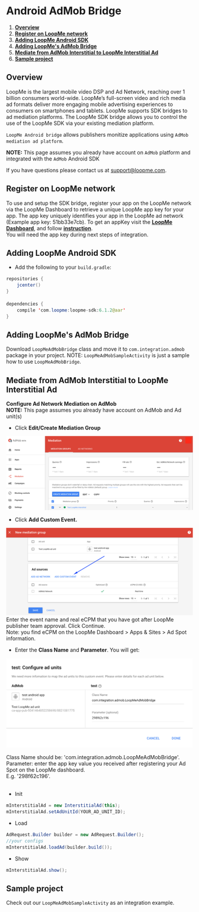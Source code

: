 # Android AdMob Bridge #

1. **[Overview](#overview)**
2. **[Register on LoopMe network](#register-on-loopme-network)**
3. **[Adding LoopMe Android SDK](#adding-loopme-android-sdk)**
4. **[Adding LoopMe's AdMob Bridge](#adding-loopmes-admob-bridge)**
5. **[Mediate from AdMob Interstitial to LoopMe Interstitial Ad](#mediate-from-admob-interstitial-to-loopme-interstitial-ad)**
8. **[Sample project](#sample-project)**

## Overview ##

LoopMe is the largest mobile video DSP and Ad Network, reaching over 1 billion consumers world-wide. LoopMe’s full-screen video and rich media ad formats deliver more engaging mobile advertising experiences to consumers on smartphones and tablets.
LoopMe supports SDK bridges to ad mediation platforms. The LoopMe SDK bridge allows you to control the use of the LoopMe SDK via your existing mediation platform.

`LoopMe Android bridge` allows publishers monitize applications using `AdMob mediation ad platform`.

<b>NOTE:</b> This page assumes you already have account on `AdMob` platform and integrated with the `AdMob` Android SDK

If you have questions please contact us at support@loopme.com.

## Register on LoopMe network ##

To use and setup the SDK bridge, register your app on the LoopMe network via the LoopMe Dashboard to retrieve a unique LoopMe app key for your app. The app key uniquely identifies your app in the LoopMe ad network (Example app key: 51bb33e7cb). To get an appKey visit the **[LoopMe Dashboard](https://app.loopme.com/login/)**, and follow **[instruction](https://docs.google.com/document/d/1No1rVSpD2XLvG6nniwGjRb48Q0kVmYIkSgnlbhRXx5M/edit#)**.<br>
You will need the app key during next steps of integration.

## Adding LoopMe Android SDK ##

* Add the following to your `build.gradle`:
```java
repositories {
    jcenter()
}

dependencies {
    compile 'com.loopme:loopme-sdk:6.1.2@aar'
}
```

## Adding LoopMe's AdMob Bridge ##

Download `LoopMeAdMobBridge` class and move it to `com.integration.admob` package in your project.
NOTE: `LoopMeAdMobSampleActivity` is just a sample how to use `LoopMeAdMobBridge`. 

## Mediate from AdMob Interstitial to LoopMe Interstitial Ad ##

<b>Configure Ad Network Mediation on AdMob</b>
<br><b>NOTE:</b> This page assumes you already have account on AdMob and Ad unit(s)
* Click <b>Edit/Create Mediation Group</b>
<p><img src="Images/EditOrCreateMediationGroup.png" /></a>

* Click <b>Add Custom Event.</b>
<p><img src="Images/AddCustomEvent.png" /></a><br>
Enter the event name and real eCPM that you have got after LoopMe publisher team approval. Click Continue.<br>
Note: you find eCPM on the LoopMe Dashboard > Apps & Sites > Ad Spot information.

* Enter the <b>Class Name</b> and <b>Parameter</b>. You will get:
<p><img src="Images/ConfigureAdUnits.png"  /></a>

Class Name should be: 'com.integration.admob.LoopMeAdMobBridge'. <br>
Parameter: enter the app key value you received after registering your Ad Spot on the LoopMe dashboard. <br>E.g. '298f62c196'.<br><br>

* Init
```java
mInterstitialAd = new InterstitialAd(this);
mInterstitialAd.setAdUnitId(YOUR_AD_UNIT_ID);
```

* Load 
```java
AdRequest.Builder builder = new AdRequest.Builder();
//your configs
mInterstitialAd.loadAd(builder.build());
```

* Show
```java
mInterstitialAd.show();
```

## Sample project ##

Check out our `LoopMeAdMobSampleActivity` as an integration example.

